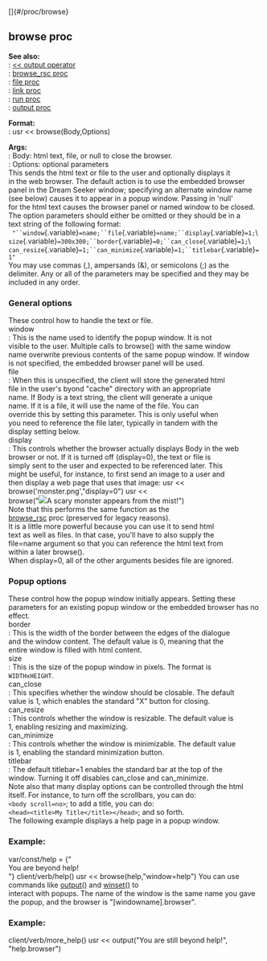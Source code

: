 []{#/proc/browse}    
## browse proc    
**See also:**    
:   [\<\< output operator](/ref/operator/%3c%3c/output/output.md)    
:   [browse_rsc proc](/ref/proc/browse_rsc/browse_rsc.md)    
:   [file proc](/ref/proc/file/file.md)    
:   [link proc](/ref/proc/link/link.md)    
:   [run proc](/ref/proc/run/run.md)    
:   [output proc](/ref/proc/output/output.md)    
<!-- -->    
**Format:**    
:   usr \<\< browse(Body,Options)    
<!-- -->    
**Args:**    
:   Body: html text, file, or null to close the browser.    
:   Options: optional parameters    
This sends the html text or file to the user and optionally displays it    
in the web browser. The default action is to use the embedded browser    
panel in the Dream Seeker window; specifying an alternate window name    
(see below) causes it to appear in a popup window. Passing in \'null\'    
for the html text causes the browser panel or named window to be closed.    
The option parameters should either be omitted or they should be in a    
text string of the following format:    
` "``window`{.variable}`=name;``file`{.variable}`=name;``display`{.variable}`=1;`\    
`size`{.variable}`=300x300;``border`{.variable}`=0;``can_close`{.variable}`=1;`\    
`can_resize`{.variable}`=1;``can_minimize`{.variable}`=1;``titlebar`{.variable}`=1" `    
You may use commas (,), ampersands (&), or semicolons (;) as the    
delimiter. Any or all of the parameters may be specified and they may be    
included in any order.    
### General options    
These control how to handle the text or file.    
window    
:   This is the name used to identify the popup window. It is not    
    visible to the user. Multiple calls to browse() with the same window    
    name overwrite previous contents of the same popup window. If window    
    is not specified, the embedded browser panel will be used.    
file    
:   When this is unspecified, the client will store the generated html    
    file in the user\'s byond \"cache\" directory with an appropriate    
    name. If Body is a text string, the client will generate a unique    
    name. If it is a file, it will use the name of the file. You can    
    override this by setting this parameter. This is only useful when    
    you need to reference the file later, typically in tandem with the    
    display setting below.    
display    
:   This controls whether the browser actually displays Body in the web    
    browser or not. If it is turned off (display=0), the text or file is    
    simply sent to the user and expected to be referenced later. This    
    might be useful, for instance, to first send an image to a user and    
    then display a web page that uses that image: usr \<\<    
    browse(\'monster.png\',\"display=0\") usr \<\<    
    browse(\"![](monster.png)A scary monster appears from the mist!\")    
    Note that this performs the same function as the    
    [browse_rsc](/ref/proc/browse_rsc/browse_rsc.md) proc (preserved for legacy reasons).    
    It is a little more powerful because you can use it to send html    
    text as well as files. In that case, you\'ll have to also supply the    
    file=name argument so that you can reference the html text from    
    within a later browse().    
    When display=0, all of the other arguments besides file are ignored.    
### Popup options    
These control how the popup window initially appears. Setting these    
parameters for an existing popup window or the embedded browser has no    
effect.    
border    
:   This is the width of the border between the edges of the dialogue    
    and the window content. The default value is 0, meaning that the    
    entire window is filled with html content.    
size    
:   This is the size of the popup window in pixels. The format is    
    `WIDTHxHEIGHT`.    
can_close    
:   This specifies whether the window should be closable. The default    
    value is 1, which enables the standard \"X\" button for closing.    
can_resize    
:   This controls whether the window is resizable. The default value is    
    1, enabling resizing and maximizing.    
can_minimize    
:   This controls whether the window is minimizable. The default value    
    is 1, enabling the standard minimization button.    
titlebar    
:   The default titlebar=1 enables the standard bar at the top of the    
    window. Turning it off disables can_close and can_minimize.    
Note also that many display options can be controlled through the html    
itself. For instance, to turn off the scrollbars, you can do:    
`<body scroll=no>`; to add a title, you can do:    
`<head><title>My Title</title></head>`; and so forth.    
The following example displays a help page in a popup window.    
### Example:    
var/const/help = {\"    
You are beyond help!    
\"} client/verb/help() usr \<\< browse(help,\"window=help\") You can use    
commands like [output()](/ref/proc/output/output.md) and [winset()](/ref/proc/winset/winset.md) to    
interact with popups. The name of the window is the same name you gave    
the popup, and the browser is \"\[windowname\].browser\".    
### Example:    
client/verb/more_help() usr \<\< output(\"You are still beyond help!\",    
\"help.browser\")  